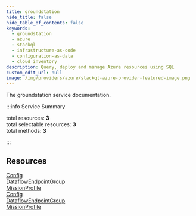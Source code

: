 ```yaml
---
title: groundstation
hide_title: false
hide_table_of_contents: false
keywords:
  - groundstation
  - azure
  - stackql
  - infrastructure-as-code
  - configuration-as-data
  - cloud inventory
description: Query, deploy and manage Azure resources using SQL
custom_edit_url: null
image: /img/providers/azure/stackql-azure-provider-featured-image.png
---
```


The groundstation service documentation.

:::info Service Summary

<div class="row">
<div class="providerDocColumn">
<span>total resources:&nbsp;<b>3</b></span><br />
<span>total selectable resources:&nbsp;<b>3</b></span><br />
<span>total methods:&nbsp;<b>3</b></span><br />
</div>
</div>

:::

## Resources
<div class="row">
<div class="providerDocColumn">
<a href="/providers/azure/groundstation/Config/">Config</a><br />
<a href="/providers/azure/groundstation/DataflowEndpointGroup/">DataflowEndpointGroup</a><br />
<a href="/providers/azure/groundstation/MissionProfile/">MissionProfile</a>
</div>
<div class="providerDocColumn">
<a href="/providers/azure/groundstation/Config/">Config</a><br />
<a href="/providers/azure/groundstation/DataflowEndpointGroup/">DataflowEndpointGroup</a><br />
<a href="/providers/azure/groundstation/MissionProfile/">MissionProfile</a>
</div>
</div>